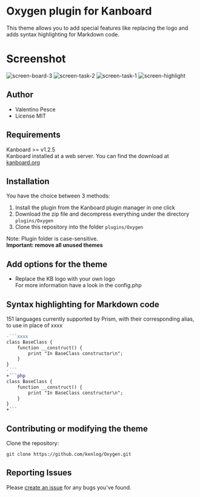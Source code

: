 # Oxygen plugin for Kanboard

This theme allows you to add special features like replacing the logo and adds syntax highlighting for Markdown code.

# Screenshot
![screen-board-3](https://user-images.githubusercontent.com/11728231/42727267-b8754144-87a3-11e8-8c3d-6151fa92b76d.jpg)
![screen-task-2](https://user-images.githubusercontent.com/11728231/42726115-91f9972c-878f-11e8-83b6-ef533f34327e.jpg)
![screen-task-1](https://user-images.githubusercontent.com/11728231/42726116-922fd0bc-878f-11e8-99da-76aecf8fd97d.jpg)
![screen-highlight](https://user-images.githubusercontent.com/11728231/42735774-4bcaa50e-885a-11e8-8018-0649620ce795.jpg)

Author
------------
- Valentino Pesce
- License MIT

Requirements
------------
Kanboard >= v1.2.5  
Kanboard installed at a web server.
You can find the download at [kanboard.org](https://kanboard.org/)

Installation
------------
You have the choice between 3 methods:

1. Install the plugin from the Kanboard plugin manager in one click
2. Download the zip file and decompress everything under the directory `plugins/Oxygen`
3. Clone this repository into the folder `plugins/Oxygen`

Note: Plugin folder is case-sensitive.  
**Important: remove all unused themes**

Add options for the theme
------------
- Replace the KB logo with your own logo  
For more information have a look in the config.php

Syntax highlighting for Markdown code
------------
151 languages currently supported by Prism, with their corresponding alias, to use in place of xxxx
 
```diff
-```xxxx
class BaseClass {
    function __construct() {
        print "In BaseClass constructor\n";
    }
}
-```
+```php
class BaseClass {
    function __construct() {
        print "In BaseClass constructor\n";
    }
}
+```
```
Contributing or modifying the theme
------------
Clone the repository: 
```console 
git clone https://github.com/kenlog/Oxygen.git
```
Reporting Issues
------------
Please [create an issue](https://github.com/kenlog/Oxygen/issues) for any bugs you've found.
